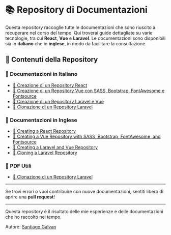 # 📚 Repository di Documentazioni

Questa repository raccoglie tutte le documentazioni che sono riuscito a recuperare nel corso del tempo. Qui troverai guide dettagliate su varie tecnologie, tra cui **React**, **Vue** e **Laravel**. Le documentazioni sono disponibili sia in **italiano** che in **inglese**, in modo da facilitare la consultazione.

## 📂 Contenuti della Repository

### 📖 Documentazioni in Italiano
- [📘 Creazione di un Repository React](./Documentazione%20in%20italiano/Creazione%20repo%20React.md)
- [📘 Creazione di un Repository Vue con SASS, Bootstrap, FontAwesome e Fontsource](./Documentazione%20in%20italiano/Creazione%20repo%20Vue.md)
- [📘 Creazione di un Repository Laravel e Vue](./Documentazione%20in%20italiano/Vue-Laravel%20comandi.md)
- [📘 Clonazione di un Repository Laravel](./Documentazione%20in%20italiano/Comandi%20clonazione%20repo%20Laravel.md)

### 📖 Documentazioni in Inglese
- [📘 Creating a React Repository](./Documentation%20in%20english/React%20repo%20setup.md)
- [📘 Creating a Vue Repository with SASS, Bootstrap, FontAwesome, and Fontsource](./Documentation%20in%20english/Vue%20repo%20setup.md)
- [📘 Creating a Laravel and Vue Repository](./Documentation%20in%20english/Vue-Laravel%20commands.md)
- [📘 Cloning a Laravel Repository](./Documentation%20in%20english/Laravel%20repo%20cloning%20commands.md)

### 📂 PDF Utili
- [📄 Clonazione di un Repository Laravel](./pdf/Clonazione%20repo%20Laravel.pdf)


---
Se trovi errori o vuoi contribuire con nuove documentazioni, sentiti libero di aprire una **pull request**!

---

Questa repository è il risultato delle mie esperienze e delle documentazioni che ho raccolto nel tempo.
 
Autore: [Santiago Galvan](https://github.com/SantiGalvan)